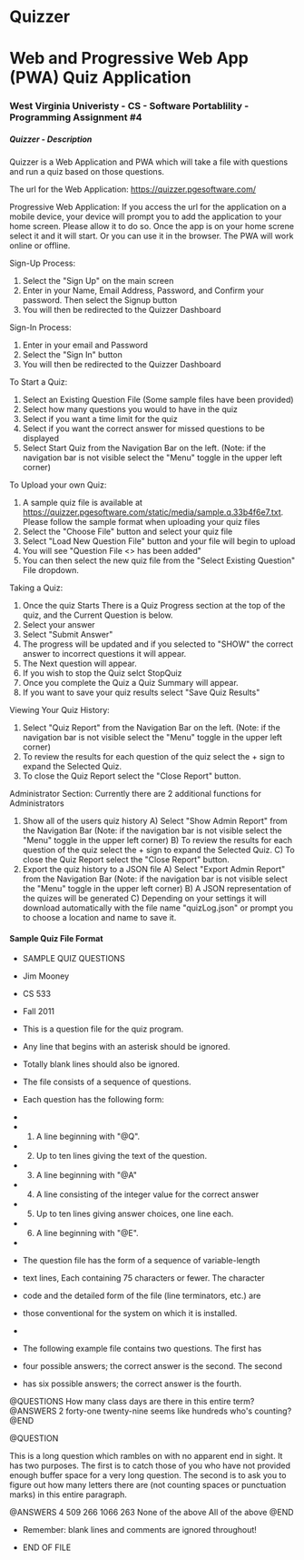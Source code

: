 # Quizzer
# Web and Progressive Web App (PWA) Quiz Application

### West Virginia Univeristy - CS - Software Portablility - Programming Assignment #4

##### Quizzer - Description

Quizzer is a Web Application and PWA which will take a file with questions and run a quiz based on those questions.

The url for the Web Application: https://quizzer.pgesoftware.com/

Progressive Web Application: If you access the url for the application on a mobile device, your device will prompt you to add the application to your home screen.
Please allow it to do so.  Once the app is on your home screne select it and it will start.  Or you can use it in the browser.  The PWA will work online or offline.

Sign-Up Process:
1) Select the "Sign Up" on the main screen
2) Enter in your Name, Email Address, Password, and Confirm your password.  Then select the Signup button
3) You will then be redirected to the Quizzer Dashboard

Sign-In Process:
1) Enter in your email and Password
2) Select the "Sign In" button
3) You will then be redirected to the Quizzer Dashboard

To Start a Quiz:
1) Select an Existing Question File (Some sample files have been provided)
2) Select how many questions you would to have in the quiz
3) Select if you want a time limit for the quiz
4) Select if you want the correct answer for missed questions to be displayed
5) Select Start Quiz from the Navigation Bar on the left.  (Note: if the navigation bar is not visible select the "Menu" toggle in the upper left corner)

To Upload your own Quiz:
1) A sample quiz file is available at https://quizzer.pgesoftware.com/static/media/sample.q.33b4f6e7.txt.  Please follow the sample format when uploading your quiz files
2) Select the "Choose File" button and select your quiz file
3) Select "Load New Question File" button and your file will begin to upload
4) You will see "Question File <<filename>> has been added"
5) You can then select the new quiz file from the "Select Existing Question" File dropdown.

Taking a Quiz:
1) Once the quiz Starts There is a Quiz Progress section at the top of the quiz, and the Current Question is below.
2) Select your answer
3) Select "Submit Answer"
4) The progress will be updated and if you selected to "SHOW" the correct answer to incorrect questions it will appear.
5) The Next question will appear.
6) If you wish to stop the Quiz selct StopQuiz
7) Once you complete the Quiz a Quiz Summary will appear.
8) If you want to save your quiz results select "Save Quiz Results"

Viewing Your Quiz History:
1) Select "Quiz Report" from the Navigation Bar on the left. (Note: if the navigation bar is not visible select the "Menu" toggle in the upper left corner)
2) To review the results for each question of the quiz select the + sign to expand the Selected Quiz.
3) To close the Quiz Report select the "Close Report" button.

Administrator Section: Currently there are 2 additional functions for Administrators
1) Show all of the users quiz history
   A) Select "Show Admin Report" from the Navigation Bar (Note: if the navigation bar is not visible select the "Menu" toggle in the upper left corner)
   B) To review the results for each question of the quiz select the + sign to expand the Selected Quiz.
   C) To close the Quiz Report select the "Close Report" button.
2) Export the quiz history to a JSON file
   A) Select "Export Admin Report" from the Navigation Bar (Note: if the navigation bar is not visible select the "Menu" toggle in the upper left corner)
   B) A JSON representation of the quizes will be generated
   C) Depending on your settings it will download automatically with the file name "quizLog.json" or prompt you to choose a location and name to save it.

#### Sample Quiz File Format
* SAMPLE QUIZ QUESTIONS
* Jim Mooney
* CS 533
* Fall 2011

* This is a question file for the quiz program.
* Any line that begins with an asterisk should be ignored.
* Totally blank lines should also be ignored.

* The file consists of a sequence of questions.
* Each question has the following form:
*
*	1. A line beginning with "@Q".
*	2. Up to ten lines giving the text of the question.
*	3. A line beginning with "@A"
*	4. A line consisting of the integer value for the correct answer
*	5. Up to ten lines giving answer choices, one line each.
*	6. A line beginning with "@E".
*
* The question file has the form of a sequence of variable-length
* text lines, Each containing 75 characters or fewer.  The character
* code and the detailed form of the file (line terminators, etc.) are
* those conventional for the system on which it is installed.
*
* The following example file contains two questions.  The first has
* four possible answers; the correct answer is the second.  The second
* has six possible answers; the correct answer is the fourth.

@QUESTIONS
How many class days are there in this entire term?
@ANSWERS
2
forty-one
twenty-nine
seems like hundreds
who's counting?
@END

@QUESTION

This is a long question which rambles on with no apparent end in sight.
It has two purposes.  The first is to catch those of you who have not
provided enough buffer space for a very long question.  The second is to
ask you to figure out how many letters there are (not counting spaces or
punctuation marks) in this entire paragraph.

@ANSWERS
4
509
266
1066
263
None of the above
All of the above
@END
* Remember: blank lines and comments are ignored throughout!

* END OF FILE